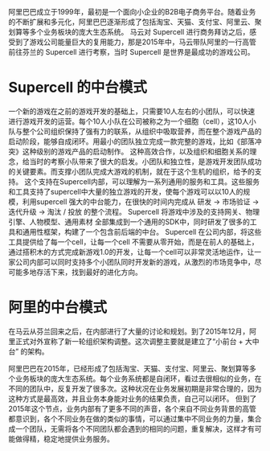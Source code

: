 
阿里巴巴成立于1999年，最初是一个面向小企业的B2B电子商务平台。随着业务的不断扩展和多元化，阿里巴巴逐渐形成了包括淘宝、天猫、支付宝、阿里云、聚划算等多个业务板块的庞大生态系统。
马云对 Supercell 进行商务拜访之后，感受到了游戏公司能量巨大的复用能力，那是2015年中，马云带队阿里的一行高管前往芬兰的 Supercell 进行考察，当时 Supercell 是世界是最成功的游戏公司。
# Supercell 的中台模式
一个新的游戏在之前的游戏开发的基础上，只需要10人左右的小团队，可以快速进行游戏开发的运营。每个10人小队在公司被称之为一个细胞（cell），这10人小队与整个公司组织保持了强有力的联系，从组织中吸取营养，而在整个游戏产品的启动阶段，能够自成闭环。用最小的团队独立完成一款完整的游戏，比如《部落冲突》这种级别的游戏产品的启动制作。
这种高效合作，以及组织和细胞关系的理念，给当时的考察小队带来了很大的启发。小团队和独立性，是游戏开发团队成功的关键要素。而支撑小团队完成大游戏的机制，就在于这个生机的组织，给予的支持。
这个支持在Supercell内部，可以理解为一系列通用的服务和工具。这些服务和工具支持了supercell中大量的独立游戏的开发，使每个游戏可以以10人的规模，利用supercell 强大的中台能力，在很快的时间内完成从 研发 -> 市场验证 -> 迭代升级 -> 淘汰 / 投放 的整个流程。
Supercell 将游戏中涉及的支持网关、物理引擎、人物模型、通用素材 全部集成到一个通用的SDK中，同时研发了很多的工具和通用性框架，构建了一个包含前后端的中台。
Supercell 在公司内部，将这些工具提供给了每一个cell，让每一个cell 不需要从零开始，而是在前人的基础上，通过搭积木的方式完成新游戏1.0的开发，让每一个cell可以非常灵活地运作，让一家公司内部可以同时支持多个小团队同时开发新的游戏，从激烈的市场竞争中，尽可能多地存活下来，找到最好的进化方向。

# 阿里的中台模式

在马云从芬兰回来之后，在内部进行了大量的讨论和规划。到了2015年12月，阿里正式对外宣称了新一轮组织架构调整。这次调整主要就是建立了“小前台 + 大中台” 的架构。

阿里巴巴在2015年，已经形成了包括淘宝、天猫、支付宝、阿里云、聚划算等多个业务板块的庞大生态系统。每个业务系统都是自闭环，看过去很相似的业务，在不同的团队中，反复开发了很多次。这种状况在业务发展初期是非常合理的，因为这种方式是最高效，并且业务本身能对业务的结果负责，自己可以闭环。 但到了2015年这个节点，业务内部有了更多不同的声音，各个来自不同业务背景的高管都意识到，各个不同业务在做的类似的事情，可以通过集中不同业务的力量，集合成一个团队，无需将各个不同团队都会遇到的相同的问题，重复解决，这样才有可能做得精，稳定地提供业务服务。
